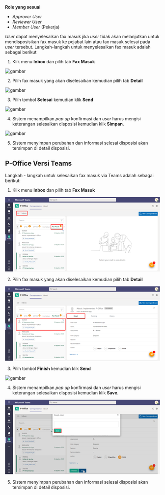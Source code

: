 **Role yang sesuai**

- *Approver User*
- *Reviewer User*
- *Member User* (Pekerja)

*User* dapat menyelesaikan fax masuk jika *user* tidak akan melanjutkan untuk mendisposisikan fax masuk ke pejabat lain atau fax masuk selesai pada *user* tersebut. Langkah-langkah untuk menyelesaikan fax masuk adalah sebagai berikut

1. Klik menu **Inbox** dan pilih tab **Fax Masuk**

![gambar](SC_FaxMasuk/FM19.png)

2. Pilih fax masuk yang akan diselesaikan kemudian pilih tab **Detail**

![gambar](SC_FaxMasuk/FM20.png)

3. Pilih tombol **Selesai** kemudian klik **Send**

![gambar](SC_FaxMasuk/FM21.png)

4. Sistem menampilkan *pop up* konfirmasi dan *user* harus mengisi keterangan selesaikan disposisi kemudian klik **Simpan**.

![gambar](SC_FaxMasuk/FM22.png)

5. Sistem menyimpan perubahan dan informasi selesai disposisi akan tersimpan di detail disposisi.

## **P-Office Versi Teams**

Langkah - langkah untuk selesaikan fax masuk via Teams adalah sebagai berikut:

1. Klik menu **Inbox** dan pilih tab **Fax Masuk**

![gambar](FaxMasuk/FM_Teams/FM19.png)

2. Pilih fax masuk yang akan diselesaikan kemudian pilih tab **Detail**

![gambar](FaxMasuk/FM_Teams/FM20.png)

3. Pilih tombol **Finish** kemudian klik **Send**

![gambar](FaxMasuk/FM_Teams/21.png)

4. Sistem menampilkan *pop up* konfirmasi dan *user* harus mengisi keterangan selesaikan disposisi kemudian klik **Save**.

![gambar](FaxMasuk/FM_Teams/FM22.png)

5. Sistem menyimpan perubahan dan informasi selesai disposisi akan tersimpan di detail disposisi.